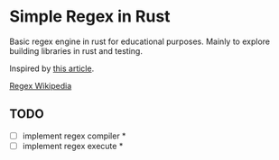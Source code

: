# Simple Regex in Rust

Basic regex engine in rust for educational purposes.
Mainly to explore building libraries in rust and testing.

Inspired by [this article](https://www.cs.princeton.edu/courses/archive/spr09/cos333/beautiful.html).

[Regex Wikipedia](https://en.wikipedia.org/wiki/Regular_expression)

## TODO
- [ ] implement regex compiler
	*
- [ ] implement regex execute
	*
